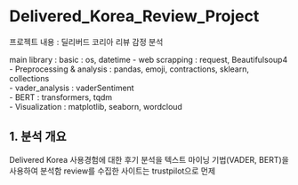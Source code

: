 # Delivered_Korea_Review_Project
프로젝트 내용 : 딜리버드 코리아 리뷰 감정 분석 

main library : basic : os, datetime
              - web scrapping : request, Beautifulsoup4  
              - Preprocessing & analysis : pandas, emoji, contractions, sklearn, collections  
                  - vader_analysis : vaderSentiment  
                  - BERT : transformers, tqdm  
              - Visualization : matplotlib, seaborn, wordcloud  

## 1. 분석 개요
Delivered Korea 사용경험에 대한 후기 분석을 텍스트 마이닝 기법(VADER, BERT)을 사용하여 분석함
review를 수집한 사이트는 trustpilot으로 먼제 
